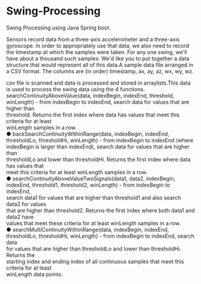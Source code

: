 # Swing-Processing
Swing Processing using Java Spring boot.

Sensors record data from a three-axis accelerometer and a three-axis gyroscope. In order to
appropriately use that data, we also need to record the timestamp at which the samples were taken. For
any one swing, we'll have about a thousand such samples. We'd like you to put together a data structure
that would represent all of this data.A sample data file arranged in a CSV format. The columns
are (in order) timestamp, ax, ay, az, wx, wy, wz. 


csv file is scanned and data is processed and stored in arraylists.This data is used to process the swing data using the 4 functions.<br>
searchContinuityAboveValue(data, indexBegin, indexEnd, threshold,<br>
winLength) - from indexBegin to indexEnd, search data for values that are higher than<br>
threshold. Returns the first index where data has values that meet this criteria for at least<br>
winLength samples in a row.<br>
● backSearchContinuityWithinRange(data, indexBegin, indexEnd,<br>
thresholdLo, thresholdHi, winLength) - from indexBegin to indexEnd (where<br>
indexBegin is larger than indexEnd), search data for values that are higher than<br>
thresholdLo and lower than thresholdHi. Returns the first index where data has values that<br>
meet this criteria for at least winLength samples in a row.<br>
● searchContinuityAboveValueTwoSignals(data1, data2, indexBegin,<br>
indexEnd, threshold1, threshold2, winLength) - from indexBegin to indexEnd,<br>
search data1 for values that are higher than threshold1 and also search data2 for values<br>
that are higher than threshold2. Returns the first index where both data1 and data2 have<br>
values that meet these criteria for at least winLength samples in a row.<br>
● searchMultiContinuityWithinRange(data, indexBegin, indexEnd,<br>
thresholdLo, thresholdHi, winLength) - from indexBegin to indexEnd, search data<br>
for values that are higher than thresholdLo and lower than thresholdHi. Returns the<br>
starting index and ending index of all continuous samples that meet this criteria for at least<br>
winLength data points.<br>
